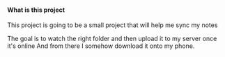 #### What is this project

This project is going to be a small project that will help me sync my notes


The goal is to watch the right folder and then upload it to my server once it's online
And from there I somehow download it onto my phone.
